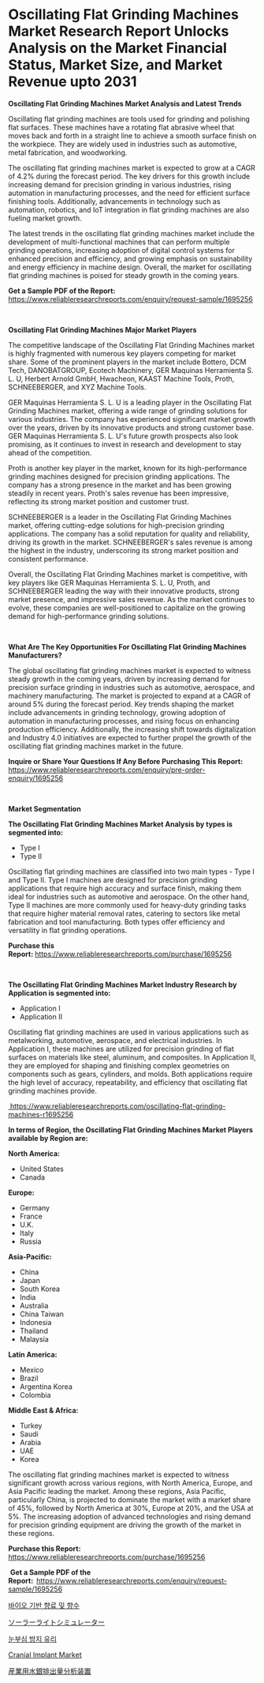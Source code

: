 <p><h1>Oscillating Flat Grinding Machines Market Research Report Unlocks Analysis on the Market Financial Status, Market Size, and Market Revenue upto 2031</h1></p><p><strong>Oscillating Flat Grinding Machines Market Analysis and Latest Trends</strong></p>
<p><p>Oscillating flat grinding machines are tools used for grinding and polishing flat surfaces. These machines have a rotating flat abrasive wheel that moves back and forth in a straight line to achieve a smooth surface finish on the workpiece. They are widely used in industries such as automotive, metal fabrication, and woodworking.</p><p>The oscillating flat grinding machines market is expected to grow at a CAGR of 4.2% during the forecast period. The key drivers for this growth include increasing demand for precision grinding in various industries, rising automation in manufacturing processes, and the need for efficient surface finishing tools. Additionally, advancements in technology such as automation, robotics, and IoT integration in flat grinding machines are also fueling market growth.</p><p>The latest trends in the oscillating flat grinding machines market include the development of multi-functional machines that can perform multiple grinding operations, increasing adoption of digital control systems for enhanced precision and efficiency, and growing emphasis on sustainability and energy efficiency in machine design. Overall, the market for oscillating flat grinding machines is poised for steady growth in the coming years.</p></p>
<p><strong>Get a Sample PDF of the Report:&nbsp;</strong> <a href="https://www.reliableresearchreports.com/enquiry/request-sample/1695256">https://www.reliableresearchreports.com/enquiry/request-sample/1695256</a></p>
<p>&nbsp;</p>
<p><strong>Oscillating Flat Grinding Machines Major Market Players</strong></p>
<p><p>The competitive landscape of the Oscillating Flat Grinding Machines market is highly fragmented with numerous key players competing for market share. Some of the prominent players in the market include Bottero, DCM Tech, DANOBATGROUP, Ecotech Machinery, GER Maquinas Herramienta S. L. U, Herbert Arnold GmbH, Hwacheon, KAAST Machine Tools, Proth, SCHNEEBERGER, and XYZ Machine Tools.</p><p>GER Maquinas Herramienta S. L. U is a leading player in the Oscillating Flat Grinding Machines market, offering a wide range of grinding solutions for various industries. The company has experienced significant market growth over the years, driven by its innovative products and strong customer base. GER Maquinas Herramienta S. L. U's future growth prospects also look promising, as it continues to invest in research and development to stay ahead of the competition.</p><p>Proth is another key player in the market, known for its high-performance grinding machines designed for precision grinding applications. The company has a strong presence in the market and has been growing steadily in recent years. Proth's sales revenue has been impressive, reflecting its strong market position and customer trust.</p><p>SCHNEEBERGER is a leader in the Oscillating Flat Grinding Machines market, offering cutting-edge solutions for high-precision grinding applications. The company has a solid reputation for quality and reliability, driving its growth in the market. SCHNEEBERGER's sales revenue is among the highest in the industry, underscoring its strong market position and consistent performance.</p><p>Overall, the Oscillating Flat Grinding Machines market is competitive, with key players like GER Maquinas Herramienta S. L. U, Proth, and SCHNEEBERGER leading the way with their innovative products, strong market presence, and impressive sales revenue. As the market continues to evolve, these companies are well-positioned to capitalize on the growing demand for high-performance grinding solutions.</p></p>
<p>&nbsp;</p>
<p><strong>What Are The Key Opportunities For Oscillating Flat Grinding Machines Manufacturers?</strong></p>
<p><p>The global oscillating flat grinding machines market is expected to witness steady growth in the coming years, driven by increasing demand for precision surface grinding in industries such as automotive, aerospace, and machinery manufacturing. The market is projected to expand at a CAGR of around 5% during the forecast period. Key trends shaping the market include advancements in grinding technology, growing adoption of automation in manufacturing processes, and rising focus on enhancing production efficiency. Additionally, the increasing shift towards digitalization and Industry 4.0 initiatives are expected to further propel the growth of the oscillating flat grinding machines market in the future.</p></p>
<p><strong>Inquire or Share Your Questions If Any Before Purchasing This Report:</strong> <a href="https://www.reliableresearchreports.com/enquiry/pre-order-enquiry/1695256">https://www.reliableresearchreports.com/enquiry/pre-order-enquiry/1695256</a></p>
<p>&nbsp;</p>
<p><strong>Market Segmentation</strong></p>
<p><strong>The Oscillating Flat Grinding Machines Market Analysis by types is segmented into:</strong></p>
<p><ul><li>Type I</li><li>Type II</li></ul></p>
<p><p>Oscillating flat grinding machines are classified into two main types - Type I and Type II. Type I machines are designed for precision grinding applications that require high accuracy and surface finish, making them ideal for industries such as automotive and aerospace. On the other hand, Type II machines are more commonly used for heavy-duty grinding tasks that require higher material removal rates, catering to sectors like metal fabrication and tool manufacturing. Both types offer efficiency and versatility in flat grinding operations.</p></p>
<p><strong>Purchase this Report:&nbsp;</strong><a href="https://www.reliableresearchreports.com/purchase/1695256">https://www.reliableresearchreports.com/purchase/1695256</a></p>
<p>&nbsp;</p>
<p><strong>The Oscillating Flat Grinding Machines Market Industry Research by Application is segmented into:</strong></p>
<p><ul><li>Application I</li><li>Application II</li></ul></p>
<p><p>Oscillating flat grinding machines are used in various applications such as metalworking, automotive, aerospace, and electrical industries. In Application I, these machines are utilized for precision grinding of flat surfaces on materials like steel, aluminum, and composites. In Application II, they are employed for shaping and finishing complex geometries on components such as gears, cylinders, and molds. Both applications require the high level of accuracy, repeatability, and efficiency that oscillating flat grinding machines provide.</p></p>
<p><a href="https://www.reliableresearchreports.com/oscillating-flat-grinding-machines-r1695256">&nbsp;https://www.reliableresearchreports.com/oscillating-flat-grinding-machines-r1695256</a></p>
<p><strong>In terms of Region, the Oscillating Flat Grinding Machines Market Players available by Region are:</strong></p>
<p>
    <p> <strong> North America: </strong>
        <ul>
            <li>United States</li>
            <li>Canada</li>
        </ul>
        </p> 
    <p> <strong> Europe: </strong>
        <ul>
            <li>Germany</li>
            <li>France</li>
            <li>U.K.</li>
            <li>Italy</li>
            <li>Russia</li>
        </ul>
        </p> 
    <p> <strong> Asia-Pacific: </strong>
        <ul>
            <li>China</li>
            <li>Japan</li>
            <li>South Korea</li>
            <li>India</li>
            <li>Australia</li>
            <li>China Taiwan</li>
            <li>Indonesia</li>
            <li>Thailand</li>
            <li>Malaysia</li>
        </ul>
        </p> 
    <p> <strong> Latin America: </strong>
        <ul>
            <li>Mexico</li>
            <li>Brazil</li>
            <li>Argentina Korea</li>
            <li>Colombia</li>
        </ul>
        </p> 
    <p> <strong> Middle East & Africa: </strong>
        <ul>
            <li>Turkey</li>
            <li>Saudi</li>
            <li>Arabia</li>
            <li>UAE</li>
            <li>Korea</li>
        </ul>
    </p>
    </p>
<p><p>The oscillating flat grinding machines market is expected to witness significant growth across various regions, with North America, Europe, and Asia Pacific leading the market. Among these regions, Asia Pacific, particularly China, is projected to dominate the market with a market share of 45%, followed by North America at 30%, Europe at 20%, and the USA at 5%. The increasing adoption of advanced technologies and rising demand for precision grinding equipment are driving the growth of the market in these regions.</p></p>
<p><strong>Purchase this Report: </strong><a href="https://www.reliableresearchreports.com/purchase/1695256">https://www.reliableresearchreports.com/purchase/1695256</a></p>
<p>&nbsp;<strong>Get a Sample PDF of the Report:&nbsp;&nbsp;</strong><a href="https://www.reliableresearchreports.com/enquiry/request-sample/1695256">https://www.reliableresearchreports.com/enquiry/request-sample/1695256</a></p>
<p><strong></strong></p>
<p><p><a href="https://medium.com/@soloncarter42/%EB%B0%94%EC%9D%B4%EC%98%A4%EA%B8%B0%EB%B0%98-%ED%96%A5%EC%8B%A0%EB%A3%8C-%EC%8B%9C%EC%9E%A5-%EB%8F%99%ED%96%A5-%EB%B0%8F-%EC%98%88%EC%B8%A1-2024%EB%85%84%EB%B6%80%ED%84%B0-2031%EB%85%84%EA%B9%8C%EC%A7%80%EC%9D%98-%EC%8B%9C%EC%9E%A5-%EB%8F%99%ED%96%A5-%EC%84%B1%EC%9E%A5-404f2b1464f2">바이오 기반 향료 및 향수</a></p><p><a href="https://github.com/leigh4852023/Market-Research-Report-List-1/blob/main/5798463103226.md">ソーラーライトシミュレーター</a></p><p><a href="https://github.com/RonSpencer61/Market-Research-Report-List-1/blob/main/306518896695.md">눈부심 방지 유리</a></p><p><a href="https://github.com/jerrycopelandthomaswsqd8q/Market-Research-Report-List-2/blob/main/cranial-implant-market.md">Cranial Implant Market</a></p><p><a href="https://github.com/alyle7648/Market-Research-Report-List-1/blob/main/4607522103225.md">産業用水銀排出量分析装置</a></p></p>